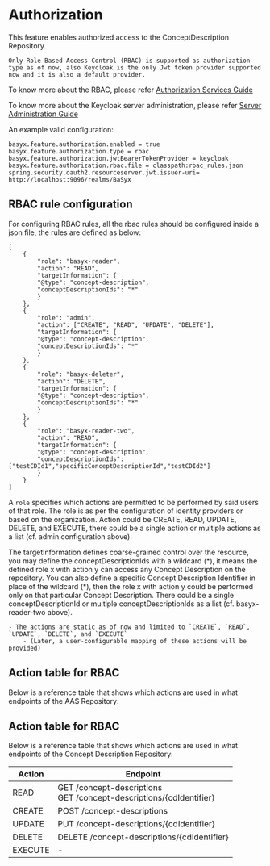 # Authorization
This feature enables authorized access to the ConceptDescription Repository.

```{note}
Only Role Based Access Control (RBAC) is supported as authorization type as of now, also Keycloak is the only Jwt token provider supported now and it is also a default provider. 
```

To know more about the RBAC, please refer [Authorization Services Guide](https://www.keycloak.org/docs/latest/authorization_services/index.html)

To know more about the Keycloak server administration, please refer [Server Administration Guide](https://www.keycloak.org/docs/latest/server_admin/#keycloak-features-and-concepts)

An example valid configuration:

```
basyx.feature.authorization.enabled = true
basyx.feature.authorization.type = rbac
basyx.feature.authorization.jwtBearerTokenProvider = keycloak
basyx.feature.authorization.rbac.file = classpath:rbac_rules.json
spring.security.oauth2.resourceserver.jwt.issuer-uri= http://localhost:9096/realms/BaSyx
```

## RBAC rule configuration

For configuring RBAC rules, all the rbac rules should be configured inside a json file, the rules are defined as below:

```
[
    {
        "role": "basyx-reader",
        "action": "READ",
        "targetInformation": {
        "@type": "concept-description",
        "conceptDescriptionIds": "*"
        }
    },
    {
        "role": "admin",
        "action": ["CREATE", "READ", "UPDATE", "DELETE"],
        "targetInformation": {
        "@type": "concept-description",
        "conceptDescriptionIds": "*"
        }
    },
    {
        "role": "basyx-deleter",
        "action": "DELETE",
        "targetInformation": {
        "@type": "concept-description",
        "conceptDescriptionIds": "*"
        }
    },
    {
        "role": "basyx-reader-two",
        "action": "READ",
        "targetInformation": {
        "@type": "concept-description",
        "conceptDescriptionIds": ["testCDId1","specificConceptDescriptionId","testCDId2"]
        }
    }
]
```

A `role` specifies which actions are permitted to be performed by said users of that role. The role is as per the configuration of identity providers or based on the organization. Action could be CREATE, READ, UPDATE, DELETE, and EXECUTE, there could be a single action or multiple actions as a list (cf. admin configuration above).

The targetInformation defines coarse-grained control over the resource, you may define the conceptDescriptionIds with a wildcard (\*), it means the defined role x with action y can access any Concept Description on the repository. You can also define a specific Concept Description Identifier in place of the wildcard (\*), then the role x with action y could be performed only on that particular Concept Description.
There could be a single conceptDescriptionId or multiple conceptDescriptionIds as a list (cf. basyx-reader-two above).

```{note}
- The actions are static as of now and limited to `CREATE`, `READ`, `UPDATE`, `DELETE`, and `EXECUTE`
    - (Later, a user-configurable mapping of these actions will be provided)
```

## Action table for RBAC

Below is a reference table that shows which actions are used in what endpoints of the AAS Repository: 

## Action table for RBAC

Below is a reference table that shows which actions are used in what endpoints of the Concept Description Repository:

| Action  | Endpoint                                                                                                                                                                                                            |
|---------|---------------------------------------------------------------------------------------------------------------------------------------------------------------------------------------------------------------------|
| READ    | GET /concept-descriptions <br /> GET /concept-descriptions/{cdIdentifier} |
| CREATE  | POST /concept-descriptions <br />                                                                                                                                                                                                 |
| UPDATE  | PUT /concept-descriptions/{cdIdentifier} |
| DELETE  | DELETE /concept-descriptions/{cdIdentifier}  |
| EXECUTE | -                                                                                                                                                                                                                   |

